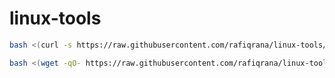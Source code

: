 # linux-tools

```bash
bash <(curl -s https://raw.githubusercontent.com/rafiqrana/linux-tools/main/matlab/setup.sh)
```

```bash
bash <(wget -qO- https://raw.githubusercontent.com/rafiqrana/linux-tools/main/matlab/setup.sh)
```
